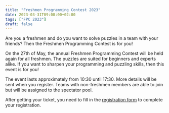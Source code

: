```yaml
---
title: "Freshmen Programming Contest 2023"
date: 2023-03-31T09:00:00+02:00
tags: ["FPC 2023"]
draft: false
---
```

Are you a freshmen and do you want to solve puzzles in a team with your friends?
Then the Freshmen Programming Contest is for you!

On the 27th of May, the annual Freshmen Programming Contest will be held again
for all freshmen. The puzzles are suited for beginners and experts alike.
If you want to sharpen your programming and puzzling skills, then this event is for you!

The event lasts approximately from 10:30 until 17:30. More details will be sent
when you register. Teams with non-freshmen members are able to join but will be
assigned to the spectator pool.

After getting your ticket, you need to fill in the [registration form](https://forms.gle/xCEMxZ9DYfiUdd14A)
to complete your registration.
